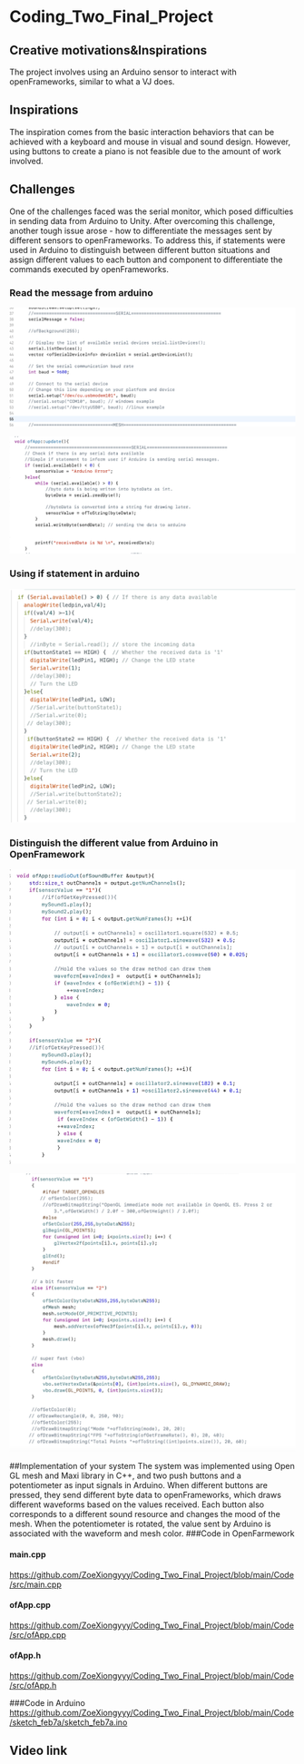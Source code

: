 # Coding_Two_Final_Project
## Creative motivations&Inspirations 
The project involves using an Arduino sensor to interact with openFrameworks, similar to what a VJ does. 

## Inspirations 
The inspiration comes from the basic interaction behaviors that can be achieved with a keyboard and mouse in visual and sound design. However, using buttons to create a piano is not feasible due to the amount of work involved. 

## Challenges
One of the challenges faced was the serial monitor, which posed difficulties in sending data from Arduino to Unity. After overcoming this challenge, another tough issue arose - how to differentiate the messages sent by different sensors to openFrameworks. To address this, if statements were used in Arduino to distinguish between different button situations and assign different values to each button and component to differentiate the commands executed by openFrameworks.
### Read the message from arduino
![pic](https://github.com/ZoeXiongyyy/Coding_Two_Final_Project/blob/main/Screenshot/coding_Screenshot5.png)

![pic](https://github.com/ZoeXiongyyy/Coding_Two_Final_Project/blob/main/Screenshot/coding_Screenshot4.png)

### Using if statement in arduino
![pic](https://github.com/ZoeXiongyyy/Coding_Two_Final_Project/blob/main/Screenshot/coding_Screenshot3.png)

### Distinguish the different value from Arduino in OpenFramework
![pic](https://github.com/ZoeXiongyyy/Coding_Two_Final_Project/blob/main/Screenshot/coding_Screenshot1.png)

![pic](https://github.com/ZoeXiongyyy/Coding_Two_Final_Project/blob/main/Screenshot/coding_Screenshot2.png)

##Implementation of your system
The system was implemented using Open GL mesh and Maxi library in C++, and two push buttons and a potentiometer as input signals in Arduino. When different buttons are pressed, they send different byte data to openFrameworks, which draws different waveforms based on the values received. Each button also corresponds to a different sound resource and changes the mood of the mesh. When the potentiometer is rotated, the value sent by Arduino is associated with the waveform and mesh color.
###Code in OpenFarmework
#### main.cpp
https://github.com/ZoeXiongyyy/Coding_Two_Final_Project/blob/main/Code/src/main.cpp
#### ofApp.cpp
https://github.com/ZoeXiongyyy/Coding_Two_Final_Project/blob/main/Code/src/ofApp.cpp
#### ofApp.h
https://github.com/ZoeXiongyyy/Coding_Two_Final_Project/blob/main/Code/src/ofApp.h

###Code in Arduino
https://github.com/ZoeXiongyyy/Coding_Two_Final_Project/blob/main/Code/sketch_feb7a/sketch_feb7a.ino

## Video link


